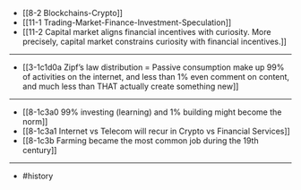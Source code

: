 - [[8-2 Blockchains-Crypto]]
- [[11-1 Trading-Market-Finance-Investment-Speculation]]
- [[11-2 Capital market aligns financial incentives with curiosity. More precisely, capital market constrains curiosity with financial incentives.]]
---
- [[3-1c1d0a Zipf’s law distribution = Passive consumption make up 99% of activities on the internet, and less than 1% even comment on content, and much less than THAT actually create something new]]
---
- [[8-1c3a0 99% investing (learning) and 1% building might become the norm]]
- [[8-1c3a1 Internet vs Telecom will recur in Crypto vs Financial Services]]
- [[8-1c3b Farming became the most common job during the 19th century]]
---
- #history
